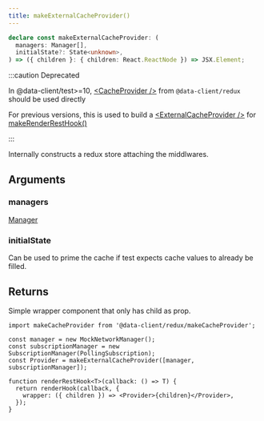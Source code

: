 ```yaml
---
title: makeExternalCacheProvider()
---
```


```typescript
declare const makeExternalCacheProvider: (
  managers: Manager[],
  initialState?: State<unknown>,
) => ({ children }: { children: React.ReactNode }) => JSX.Element;
```

:::caution Deprecated

In @data-client/test>=10, [&lt;CacheProvider /\>](./CacheProvider.md) from `@data-client/redux` should be used directly

For previous versions, this is used to build a [&lt;ExternalCacheProvider /\>](./ExternalCacheProvider.md) for [makeRenderRestHook()](./makeRenderRestHook.md)

:::

Internally constructs a redux store attaching the middlwares.

## Arguments

### managers

[Manager](./Manager.md)

### initialState

Can be used to prime the cache if test expects cache values to already be filled.

## Returns

Simple wrapper component that only has child as prop.

```tsx
import makeCacheProvider from '@data-client/redux/makeCacheProvider';

const manager = new MockNetworkManager();
const subscriptionManager = new SubscriptionManager(PollingSubscription);
const Provider = makeExternalCacheProvider([manager, subscriptionManager]);

function renderRestHook<T>(callback: () => T) {
  return renderHook(callback, {
    wrapper: ({ children }) => <Provider>{children}</Provider>,
  });
}
```
